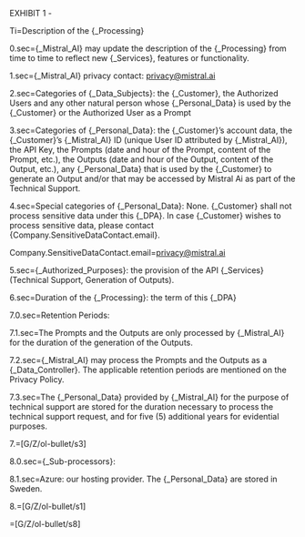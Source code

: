EXHIBIT 1 - 

Ti=Description of the {_Processing}

0.sec={_Mistral_AI} may update the description of the {_Processing} from time to time to reflect new {_Services}, features or functionality.

1.sec={_Mistral_AI} privacy contact: privacy@mistral.ai

2.sec=Categories of {_Data_Subjects}: the {_Customer}, the Authorized Users and any other natural person whose {_Personal_Data} is used by the {_Customer} or the Authorized User as a Prompt

3.sec=Categories of {_Personal_Data}: the {_Customer}’s account data, the {_Customer}’s {_Mistral_AI} ID (unique User ID attributed by {_Mistral_AI}), the API Key, the Prompts (date and hour of the Prompt, content of the Prompt, etc.), the Outputs (date and hour of the Output, content of the Output, etc.), any {_Personal_Data} that is used by the {_Customer} to generate an Output and/or that may be accessed by Mistral Ai as part of the Technical Support.

4.sec=Special categories of {_Personal_Data}: None. {_Customer} shall not process sensitive data under this {_DPA}. In case {_Customer} wishes to process sensitive data, please contact {Company.SensitiveDataContact.email}.

Company.SensitiveDataContact.email=privacy@mistral.ai

5.sec={_Authorized_Purposes}: the provision of the API {_Services} (Technical Support, Generation of Outputs).

6.sec=Duration of the {_Processing}: the term of this {_DPA}

7.0.sec=Retention Periods:

7.1.sec=The Prompts and the Outputs are only processed by {_Mistral_AI} for the duration of the generation of the Outputs.

7.2.sec={_Mistral_AI} may process the Prompts and the Outputs as a {_Data_Controller}. The applicable retention periods are mentioned on the Privacy Policy.

7.3.sec=The {_Personal_Data} provided by {_Mistral_AI} for the purpose of technical support are stored for the duration necessary to process the technical support request, and for five (5) additional years for evidential purposes.

7.=[G/Z/ol-bullet/s3]

8.0.sec={_Sub-processors}:

8.1.sec=Azure: our hosting provider. The {_Personal_Data} are stored in Sweden.

8.=[G/Z/ol-bullet/s1]

=[G/Z/ol-bullet/s8]

